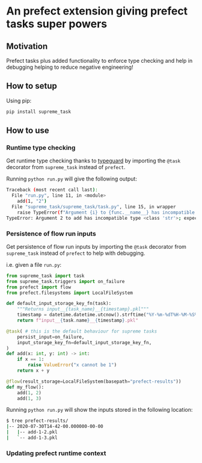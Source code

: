 # An prefect extension giving prefect tasks super powers

## Motivation
Prefect tasks plus added functionality to enforce type checking and help in debugging helping to reduce negative engineering!

## How to setup

Using pip:

```bash
pip install supreme_task
```

## How to use

### Runtime type checking

Get runtime type checking thanks to [typeguard](http) by importing the `@task` decorator from `supreme_task` instead of `prefect`. 

Running `python run.py` will give the following output:

```bash
Traceback (most recent call last):
  File "run.py", line 11, in <module>
    add(1, "2")
  File "supreme_task/supreme_task/task.py", line 15, in wrapper
    raise TypeError(f"Argument {i} to {func.__name__} has incompatible type {type(arg)}; expected {type(annotations[arg_name])}")
TypeError: Argument 2 to add has incompatible type <class 'str'>; expected <class 'int'>
```

### Persistence of flow run inputs

Get persistence of flow run inputs by importing the `@task` decorator from `supreme_task` instead of `prefect` to help with debugging.

i.e. given a file `run.py`:

```python
from supreme_task import task
from supreme_task.triggers import on_failure
from prefect import flow
from prefect.filesystems import LocalFileSystem

def default_input_storage_key_fn(task):
    """Returns input__{task_name}__{timestamp}.pkl"""
    timestamp = datetime.datetime.utcnow().strftime("%Y-%m-%dT%H-%M-%S%z")
    return f"input__{task.name}__{timestamp}.pkl"

@task( # this is the default behaviour for supreme tasks
    persist_input=on_failure,
    input_storage_key_fn=default_input_storage_key_fn,
) 
def add(x: int, y: int) -> int:
    if x == 1:
        raise ValueError("x cannot be 1")
    return x + y

@flow(result_storage=LocalFileSystem(basepath="prefect-results"))
def my_flow():
    add(1, 2)
    add(1, 3)
```

Running `python run.py` will show the inputs stored in the following location:

```bash
$ tree prefect-results/
|-- 2020-07-30T14-42-00.000000-00-00
|   |-- add-1-2.pkl
|   `-- add-1-3.pkl
```

### Updating prefect runtime context
